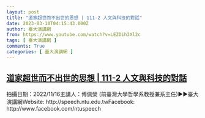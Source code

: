 ```yaml
---
layout: post
title: "道家超世而不出世的思想 | 111-2 人文與科技的對話"
date: 2023-03-10T04:15:43.000Z
author: 臺大演講網
from: https://www.youtube.com/watch?v=LEZDih3Xl2c
tags: [ 臺大演講網 ]
comments: True
categories: [ 臺大演講網 ]
---
```

<!--1678421743000-->
[道家超世而不出世的思想 | 111-2 人文與科技的對話](https://www.youtube.com/watch?v=LEZDih3Xl2c)
------

<div>
拍攝日期：2022/11/16主講人：傅佩榮 (前臺灣大學哲學系教授兼系主任)►►臺大演講網Website: http://speech.ntu.edu.twFacebook: http://www.facebook.com/ntuspeech
</div>
